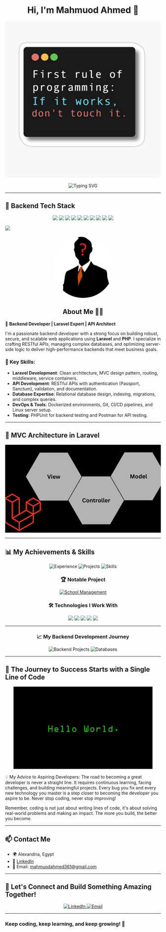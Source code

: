 <h1 align="center">Hi, I'm Mahmuod Ahmed 👋</h1>

<p align="center">
  <img src="https://github.com/Mahmuod-Eldeep/project-x/blob/main/Programming%20Stickers%20for%20Sale.jpg" width="600" alt="Programming Stickers for Sale" />
</p>

<p align="center">
  <img src="https://readme-typing-svg.herokuapp.com?font=Fira+Code&size=24&pause=1000&color=F05340&center=true&vCenter=true&width=600&lines=Laravel+Backend+Developer;RESTful+API+Expert;MySQL+%7C+PHP+%7C+Docker;Clean+%26+Secure+Code;Scalable+Backend+Applications" alt="Typing SVG" />
</p>

---

## 🚀 Backend Tech Stack

<p align="center">
  <img src="https://img.shields.io/badge/Laravel-F05340?style=for-the-badge&logo=laravel&logoColor=white" />
  <img src="https://img.shields.io/badge/PHP-777BB4?style=for-the-badge&logo=php&logoColor=white" />
  <img src="https://img.shields.io/badge/MySQL-4479A1?style=for-the-badge&logo=mysql&logoColor=white" />
  <img src="https://img.shields.io/badge/PostgreSQL-336791?style=for-the-badge&logo=postgresql&logoColor=white" />
  <img src="https://img.shields.io/badge/REST_API-005571?style=for-the-badge&logo=rest&logoColor=white" />
  <img src="https://img.shields.io/badge/Swagger-85EA2D?style=for-the-badge&logo=swagger&logoColor=black" />
  <img src="https://img.shields.io/badge/Docker-2496ED?style=for-the-badge&logo=docker&logoColor=white" />
  <img src="https://img.shields.io/badge/Nginx-009639?style=for-the-badge&logo=nginx&logoColor=white" />
  <img src="https://img.shields.io/badge/Postman-FF6C37?style=for-the-badge&logo=postman&logoColor=white" />
  <img src="https://img.shields.io/badge/Linux-FCC624?style=for-the-badge&logo=linux&logoColor=black" />
</p>

<img src="https://capsule-render.vercel.app/api?type=waving&color=0:F953C6,100:38f9d7&height=120&section=header"/>

<p align="center">
  <img src="https://github.com/Mahmuod-Eldeep/project-x/blob/main/Profile.jpg" width="200" style="border-radius: 50%;" />
</p>

<h2 align="center">About Me 👨‍💻</h2>

🔧 **Backend Developer | Laravel Expert | API Architect**

I'm a passionate backend developer with a strong focus on building robust, secure, and scalable web applications using **Laravel** and **PHP**. I specialize in crafting RESTful APIs, managing complex databases, and optimizing server-side logic to deliver high-performance backends that meet business goals.

### 🧩 Key Skills:
- **Laravel Development**: Clean architecture, MVC design pattern, routing, middleware, service containers.
- **API Development**: RESTful APIs with authentication (Passport, Sanctum), validation, and documentation.
- **Database Expertise**: Relational database design, indexing, migrations, and complex queries.
- **DevOps & Tools**: Dockerized environments, Git, CI/CD pipelines, and Linux server setup.
- **Testing**: PHPUnit for backend testing and Postman for API testing.

---

## 📸 MVC Architecture in Laravel

<p align="center">
  <img src="https://github.com/Mahmuod-Eldeep/project-x/blob/main/MVC%20Architecture%20in%20Laravel.jpg" width="600" alt="MVC Architecture in Laravel" />
</p>


---

## 📊 My Achievements & Skills

<p align="center">
  <img src="https://img.shields.io/badge/Experience-5+_Years-4c8fbb?style=for-the-badge&logo=python&logoColor=white" alt="Experience" />
  <img src="https://img.shields.io/badge/Projects-50+_Projects-ff9f00?style=for-the-badge&logo=github&logoColor=white" alt="Projects" />
  <img src="https://img.shields.io/badge/Skills-Laravel%20|%20PHP%20|%20Docker%20|%20MySQL%20|%20API%20Design-00d8a1?style=for-the-badge&logo=laravel&logoColor=white" alt="Skills" />
</p>

<h3 align="center">🏆 Notable Project</h3>

<p align="center">
  <a href="https://github.com/Mahmuod-Eldeep/School-Managment">
    <img src="https://img.shields.io/badge/School%20Management-Laravel%20%7C%20MySQL%20%7C%20API%20Development-0f5f76?style=for-the-badge&logo=laravel&logoColor=white" alt="School Management" />
  </a>
</p>

<h3 align="center">🛠️ Technologies I Work With</h3>

<p align="center">
  <img src="https://img.shields.io/badge/Laravel-F05340?style=for-the-badge&logo=laravel&logoColor=white" />
  <img src="https://img.shields.io/badge/PHP-777BB4?style=for-the-badge&logo=php&logoColor=white" />
  <img src="https://img.shields.io/badge/MySQL-4479A1?style=for-the-badge&logo=mysql&logoColor=white" />
  <img src="https://img.shields.io/badge/REST_API-005571?style=for-the-badge&logo=rest&logoColor=white" />
  <img src="https://img.shields.io/badge/Docker-2496ED?style=for-the-badge&logo=docker&logoColor=white" />
</p>

---

<h3 align="center">📈 My Backend Development Journey</h3>

<p align="center">
  <img src="https://img.shields.io/badge/Backend%20Projects-20+%20Completed-3f8cf9?style=for-the-badge&logo=python&logoColor=white" alt="Backend Projects" />
  <img src="https://img.shields.io/badge/Databases-MySQL%20|%20PostgreSQL%20|%20MongoDB-005f73?style=for-the-badge&logo=mysql&logoColor=white" alt="Databases" />
</p>

---



## 🚀 The Journey to Success Starts with a Single Line of Code
<p align="center"> <img src=https://github.com/Mahmuod-Eldeep/project-x/blob/main/download.jpg width="450" alt="Programming Inspiration" /> </p>
💡 My Advice to Aspiring Developers:
The road to becoming a great developer is never a straight line. It requires continuous learning, facing challenges, and building meaningful projects. Every bug you fix and every new technology you master is a step closer to becoming the developer you aspire to be. Never stop coding, never stop improving!

Remember, coding is not just about writing lines of code, it's about solving real-world problems and making an impact. The more you build, the better you become.

---

## 📫 Contact Me

- 🌍 Alexandria, Egypt  
- 💼 [LinkedIn](https://www.linkedin.com/in/mahmuod-ahmed-5a4280311)  
- 📧 Email: [mahmuodahmed361@gmail.com](mailto:mahmuodahmed361@gmail.com)
---

🌟 Let's Connect and Build Something Amazing Together!
---
<p align="center"> <a href="https://www.linkedin.com/in/mahmuod-ahmed-5a4280311"> <img src="https://img.shields.io/badge/LinkedIn-Connect-blue?style=for-the-badge&logo=linkedin&logoColor=white" alt="LinkedIn" /> </a> <a href="mailto:mahmuodahmed361@gmail.com"> <img src="https://img.shields.io/badge/Email-Contact-orange?style=for-the-badge&logo=gmail&logoColor=white" alt="Email" /> </a> </p>

---

### Keep coding, keep learning, and keep growing! 🚀
